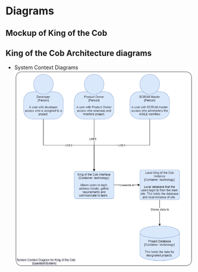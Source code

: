 # Diagrams

## Mockup of King of the Cob


## King of the Cob Architecture diagrams

* System Context Diagrams
![System Context Diagram](/docs/images/project/SCDKofC.png "System Context Diagram")
